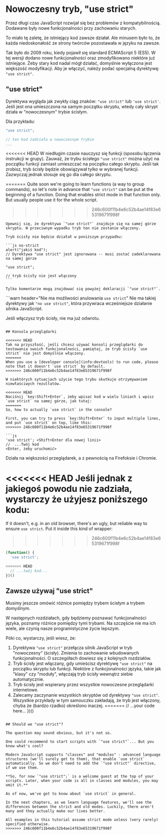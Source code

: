 # Nowoczesny tryb, "use strict"

Przez długi czas JavaScript rozwijał się bez problemów z kompatybilnością. Dodawane były nowe funkcjonalności przy zachowaniu starych.

To miało tę zaletę, że istniejący kod zawsze działał. Ale minusem było to, że każda niedoskonałość ze strony twórców pozostawała w języku na zawsze.

Tak było do 2009 roku, kiedy pojawił się standard ECMAScript 5 (ES5). W tej wersji dodano nowe funkcjonalności oraz zmodyfikowano niektóre już istniejące. Żeby stary kod nadal mógł działać, domyślnie wyłączona jest większość modyfikacji. Aby je włączyć, należy podać specjalną dyrektywę: `"use strict"`.

## "use strict"

Dyrektywa wygląda jak zwykły ciąg znaków: `"use strict"` lub `'use strict'`. Jeśli jest ona umieszczona na samym początku skryptu, wtedy cały skrypt działa w "nowoczesnym" trybie ścisłym.

Dla przykładu:

```js
"use strict";

// ten kod zadziała w nowoczesnym trybie
...
```

<<<<<<< HEAD
W niedługim czasie nauczysz się funkcji (sposobu łączenia instrukcji w grupy). Zauważ, że trybu ścisłego `"use strict"` można użyć na początku funkcji zamiast umieszczać na początku całego skryptu. Jeśli tak zrobisz, tryb ścisły będzie obowiązywał tylko w wybranej funkcji. Zazwyczaj jednak stosuje się go dla całego skryptu.

=======
Quite soon we're going to learn functions (a way to group commands), so let's note in advance that `"use strict"` can be put at the beginning of a function. Doing that enables strict mode in that function only. But usually people use it for the whole script.
>>>>>>> 246c600f11b4e6c52b4ae14f83e65319671f998f

````warn header="Upewnij się, że \"use strict\" jest na samej górze"
Upewnij się, że dyrektywa `"use strict"` znajduje się na samej górze skryptu. W przeciwnym wypadku tryb ten nie zostanie włączony.

Tryb ścisły nie będzie działał w poniższym przypadku:

```js no-strict
alert("jakiś kod");
// Dyrektywa "use strict" jest ignorowana -- musi zostać zadeklarowana na samej górze

"use strict";

// tryb ścisły nie jest włączony
```

Tylko komentarze mogą znajdować się powyżej deklaracji `"use strict"`.
````

```warn header="Nie ma możliwości anulowania `use strict`"
Nie ma takiej dyrektywy jak `"no use strict"`, która przywraca wcześniejsze działanie silnika JavaScript.

Jeśli włączysz tryb ścisły, nie ma już odwrotu.
```

## Konsola przeglądarki

<<<<<<< HEAD
Tak na przyszłość, jeśli chcesz używać konsoli przeglądarki do testowania swoich funkcjonalności, pamiętaj, że tryb ścisły `use strict` nie jest domyślnie włączony.
=======
When you use a [developer console](info:devtools) to run code, please note that it doesn't `use strict` by default.
>>>>>>> 246c600f11b4e6c52b4ae14f83e65319671f998f

W niektórych sytuacjach użycie tego trybu skutkuje otrzymywaniem niewłaściwych rezultatów.

<<<<<<< HEAD
Naciśnij `key:Shift+Enter`, żeby wpisać kod w wielu liniach i wpisz `use strict` na samej górze, jak tutaj:
=======
So, how to actually `use strict` in the console?

First, you can try to press `key:Shift+Enter` to input multiple lines, and put `use strict` on top, like this:
>>>>>>> 246c600f11b4e6c52b4ae14f83e65319671f998f

```js
'use strict'; <Shift+Enter dla nowej linii>
//  ...Twój kod
<Enter, żeby uruchomić>
```

Działa na większości przeglądarek, a z pewnością na Firefoksie i Chromie.

<<<<<<< HEAD
Jeśli jednak z jakiegoś powodu nie zadziała, wystarczy że użyjesz poniższego kodu:
=======
If it doesn't, e.g. in an old browser, there's an ugly, but reliable way to ensure `use strict`. Put it inside this kind of wrapper:
>>>>>>> 246c600f11b4e6c52b4ae14f83e65319671f998f

```js
(function() {
  'use strict';

<<<<<<< HEAD
  // ...twój kod...
})()
```

## Zawsze używaj "use strict"

Musimy jeszcze omówić różnice pomiędzy trybem ścisłym a trybem domyślnym.

W następnych rozdziałach, gdy będziemy poznawać funkcjonalności języka, poznamy różnice pomiędzy tymi trybami. Na szczęście nie ma ich wiele, ale czynią nasze programistyczne życie lepszym.

Póki co, wystarczy, jeśli wiesz, że:

1. Dyrektywa `"use strict"` przełącza silnik JavaScript w tryb "nowoczesny" (ścisły). Zmienia to zachowanie wbudowanych funkcjonalności. O szczegółach dowiesz się z kolejnych rozdziałów.
2. Tryb ścisły jest włączany, gdy umieścisz dyrektywę `"use strict"` na początku skryptu lub funkcji. Niektóre z funkcjonalności języka, takie jak "klasy" czy "moduły", włączają tryb ścisły wewnątrz siebie automatycznie.
3. Tryb ścisły jest wspierany przez wszystkie nowoczesne przeglądarki internetowe.
4. Zalecamy zaczynanie wszystkich skryptów od dyrektywy `"use strict"`. Wszystkie przykłady w tym samouczku zakładają, że tryb jest włączony, chyba że (bardzo rzadko) określono inaczej.
=======
  // ...your code here...
})()
```

## Should we "use strict"?

The question may sound obvious, but it's not so.

One could recommend to start scripts with `"use strict"`... But you know what's cool?

Modern JavaScript supports "classes" and "modules" - advanced language structures (we'll surely get to them), that enable `use strict` automatically. So we don't need to add the `"use strict"` directive, if we use them.

**So, for now `"use strict";` is a welcome guest at the top of your scripts. Later, when your code is all in classes and modules, you may omit it.**

As of now, we've got to know about `use strict` in general.

In the next chapters, as we learn language features, we'll see the differences between the strict and old modes. Luckily, there aren't many and they actually make our lives better.

All examples in this tutorial assume strict mode unless (very rarely) specified otherwise.
>>>>>>> 246c600f11b4e6c52b4ae14f83e65319671f998f
